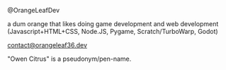 @OrangeLeafDev

a dum orange that likes doing game development and web development (Javascript+HTML+CSS, Node.JS, Pygame, Scratch/TurboWarp, Godot)

contact@orangeleaf36.dev

"Owen Citrus" is a pseudonym/pen-name.

<!---
OrangeLeafDev/OrangeLeafDev is a ✨ special ✨ repository because its `README.md` (this file) appears on your GitHub profile.
You can click the Preview link to take a look at your changes.
--->
